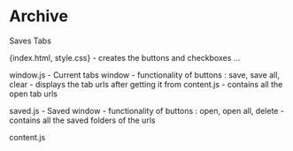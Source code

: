 # Archive

Saves Tabs


{index.html, style.css}
    - creates the buttons and checkboxes ...

window.js
    - Current tabs window
    - functionality of buttons : save, save all, clear
    - displays the tab urls after getting it from content.js
    - contains all the open tab urls

saved.js
    - Saved window
    - functionality of buttons : open, open all, delete
    - contains all the saved folders of the urls

content.js
